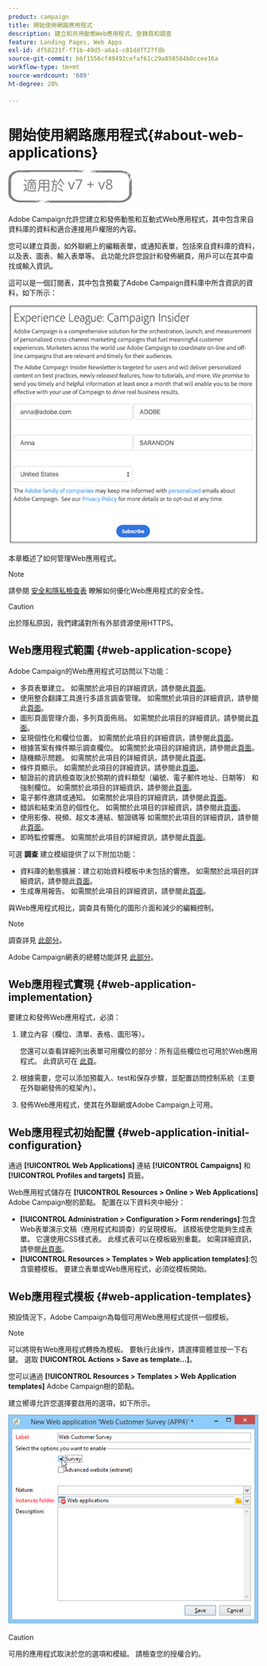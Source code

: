 ```yaml
---
product: campaign
title: 開始使用網路應用程式
description: 建立和共用動態Web應用程式、登錄頁和調查
feature: Landing Pages, Web Apps
exl-id: df58221f-f71b-49d5-a6a1-c81ddff27fdb
source-git-commit: b6f1556cf49492cefaf61c29a058584b0ccee16a
workflow-type: tm+mt
source-wordcount: '689'
ht-degree: 20%

---
```


# 開始使用網路應用程式{#about-web-applications}

![](../../assets/common.svg)

Adobe Campaign允許您建立和發佈動態和互動式Web應用程式，其中包含來自資料庫的資料和適合連接用戶權限的內容。

您可以建立頁面，如外聯網上的編輯表單，或通知表單，包括來自資料庫的資料，以及表、圖表、輸入表單等。 此功能允許您設計和發佈網頁，用戶可以在其中查找或輸入資訊。

這可以是一個訂閱表，其中包含預載了Adobe Campaign資料庫中所含資訊的資料，如下所示：

![](assets/webapp_form_sample.png)

本章概述了如何管理Web應用程式。

>[!NOTE]
>
>請參閱 [安全和隱私檢查表](https://helpx.adobe.com/tw/campaign/kb/acc-security.html) 瞭解如何優化Web應用程式的安全性。

>[!CAUTION]
>
>出於隱私原因，我們建議對所有外部資源使用HTTPS。

## Web應用程式範圍 {#web-application-scope}

Adobe Campaign的Web應用程式可訪問以下功能：

* 多頁表單建立。 如需關於此項目的詳細資訊，請參閱此[頁面](about-web-forms.md)。
* 使用整合翻譯工具進行多語言調查管理。 如需關於此項目的詳細資訊，請參閱此[頁面](translating-a-web-application.md)。
* 圖形頁面管理介面，多列頁面佈局。 如需關於此項目的詳細資訊，請參閱此[頁面](designing-a-web-application.md)。
* 呈現個性化和欄位位置。 如需關於此項目的詳細資訊，請參閱此[頁面](editing-content.md#adding-personalization-content)。
* 根據答案有條件顯示調查欄位。 如需關於此項目的詳細資訊，請參閱此[頁面](form-rendering.md#defining-fields-conditional-display)。
* 隨機顯示問題。 如需關於此項目的詳細資訊，請參閱此[頁面](../../surveys/using/building-a-survey.md#adding-questions)。
* 條件頁顯示。 如需關於此項目的詳細資訊，請參閱此[頁面](defining-web-forms-page-sequencing.md#conditional-page-display)。
* 驗證前的資訊檢查取決於預期的資料類型（編號、電子郵件地址、日期等） 和強制欄位。 如需關於此項目的詳細資訊，請參閱此[頁面](form-rendering.md#defining-control-settings)。
* 電子郵件邀請或通知。 如需關於此項目的詳細資訊，請參閱此[頁面](publishing-a-web-form.md#delivering-a-form-via-email)。
* 錯誤和結束消息的個性化。 如需關於此項目的詳細資訊，請參閱此[頁面](defining-web-forms-properties.md#setting-up-an-error-page)。
* 使用影像、視頻、超文本連結、驗證碼等 如需關於此項目的詳細資訊，請參閱此[頁面](editing-content.md)。
* 即時監控響應。 如需關於此項目的詳細資訊，請參閱此[頁面](../../surveys/using/publish--track-and-use-collected-data.md#response-tracking)。

可選 **調查** 建立模組提供了以下附加功能：

* 資料庫的動態擴展：建立初始資料模板中未包括的響應。 如需關於此項目的詳細資訊，請參閱此[頁面](../../surveys/using/managing-answers.md#storing-collected-answers)。
* 生成專用報告。 如需關於此項目的詳細資訊，請參閱此[頁面](../../surveys/using/publish--track-and-use-collected-data.md#reports-on-surveys)。

與Web應用程式相比，調查具有簡化的圖形介面和減少的編輯控制。

>[!NOTE]
>
>調查詳見 [此部分](../../surveys/using/about-surveys.md)。
>
>Adobe Campaign網表的總體功能詳見 [此部分](about-web-forms.md)。

## Web應用程式實現 {#web-application-implementation}

要建立和發佈Web應用程式，必須：

1. 建立內容（欄位、清單、表格、圖形等）。

   您還可以查看詳細列出表單可用欄位的部分：所有這些欄位也可用於Web應用程式。 此資訊可在 [此頁](adding-fields-to-a-web-form.md)。

1. 根據需要，您可以添加預載入、test和保存步驟，並配置訪問控制系統（主要在外聯網發佈的框架內）。
1. 發佈Web應用程式，使其在外聯網或Adobe Campaign上可用。

## Web應用程式初始配置 {#web-application-initial-configuration}

通過 **[!UICONTROL Web Applications]** 連結 **[!UICONTROL Campaigns]** 和 **[!UICONTROL Profiles and targets]** 頁籤。

Web應用程式儲存在 **[!UICONTROL Resources > Online > Web Applications]** Adobe Campaign樹的節點。 配置在以下資料夾中細分：

* **[!UICONTROL Administration > Configuration > Form renderings]**:包含Web表單演示文稿（應用程式和調查）的呈現模板。 該模板使您能夠生成表單。 它還使用CSS樣式表。 此樣式表可以在模板級別重載。 如需詳細資訊，請參閱[此頁面](form-rendering.md#selecting-the-form-rendering-template)。
* **[!UICONTROL Resources > Templates > Web application templates]**:包含窗體模板。 要建立表單或Web應用程式，必須從模板開始。

## Web應用程式模板 {#web-application-templates}

預設情況下，Adobe Campaign為每個可用Web應用程式提供一個模板。

>[!NOTE]
>
>可以將現有Web應用程式轉換為模板。 要執行此操作，請選擇窗體並按一下右鍵。 選取 **[!UICONTROL Actions > Save as template...]**。

您可以通過 **[!UICONTROL Resources > Templates > Web Application templates]** Adobe Campaign樹的節點。

建立嚮導允許您選擇要啟用的選項，如下所示。

![](assets/webapp_create_template.png)

>[!CAUTION]
>
>可用的應用程式取決於您的選項和模組。 請檢查您的授權合約。
